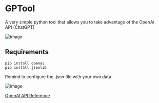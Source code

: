 # GPTool
A very simple python tool that allows you to take advantage of the OpenAI API (ChatGPT)

![image](https://user-images.githubusercontent.com/62328337/233135645-311084b5-4114-454b-8d83-2a29a0a16ed4.png)

## Requirements

```
pip install openai
pip install jsonlib
```

Remind to configure the .json file with your own data

![image](https://user-images.githubusercontent.com/62328337/233137122-e3dba0fe-6eaa-40f5-8c9d-1e88ed8a4081.png)

[OpenAI API Reference](https://platform.openai.com/docs/api-reference)
